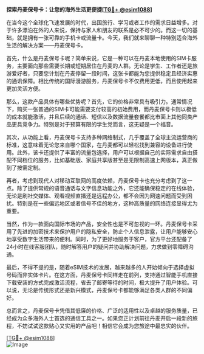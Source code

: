 **探索丹麦保号卡：让您的海外生活更便捷[[TG💪+ @esim1088](https://t.me/s/esim1088)]**

在当今这个全球化飞速发展的时代，出国旅行、学习或者工作的需求日益增多。对于许多漂泊在外的人来说，保持与家人和朋友的联系是必不可少的。而这一切的基础，就是拥有一张可靠的手机卡或流量卡。今天，我们就来聊聊一种特别适合海外生活的解决方案——丹麦保号卡。

首先，什么是丹麦保号卡呢？简单来说，它是一种可以在丹麦本地使用的SIM卡服务，主要面向那些需要长期或短期居住在丹麦的人群。无论是学生、工作者还是旅游爱好者，只要您计划在丹麦停留一段时间，这张卡都能为您提供稳定且经济实惠的通讯保障。相比传统的国际漫游服务，丹麦保号卡不仅费用更低，而且使用起来更加灵活方便。

那么，这款产品具体有哪些优势呢？首先，它的价格非常具有吸引力。通常情况下，购买一张普通的SIM卡可能需要支付较高的初始费用，而丹麦保号卡则以极低的成本就能激活，并且后续的通话、短信以及数据流量套餐都比市面上其他同类产品更具竞争力。特别是对于预算有限的学生党而言，这无疑是一个福音。

其次，从功能上看，丹麦保号卡支持多种网络制式，几乎覆盖了全球主流运营商的标准，这意味着无论您来自哪个国家，在丹麦都可以轻松找到兼容的设备进行使用。此外，该卡还提供了丰富的流量包选择，用户可以根据自己的实际需求自由搭配不同档位的服务，比如基础版、家庭共享版甚至是无限制高速上网版本，真正做到了按需定制。

再者，考虑到现代人对移动互联网的高度依赖，丹麦保号卡也充分考虑到了这一点。除了提供常规的语音通话与文字信息功能之外，它还能确保稳定的在线体验，无论是刷社交媒体、观看视频直播还是远程办公，都不会因为网速问题而受到困扰。特别是在一些偏远地区或者信号不佳的地方，这种高质量的网络连接显得尤为重要。

当然，作为一款面向国际市场的产品，安全性也是不可忽视的一环。丹麦保号卡采用了先进的加密技术来保护用户的隐私安全，防止个人信息泄露，让用户能够安心地享受数字生活带来的便利。同时，为了更好地服务于客户，官方平台还配备了24小时在线客服团队，随时解答用户的疑问并协助解决问题，力求做到零障碍沟通。

最后，不得不提的是，随着eSIM技术的发展，越来越多的人开始倾向于选择虚拟号码而非实体卡片。在这方面，丹麦保号卡同样走在前列，支持通过智能手机直接下载安装的方式完成激活流程，省去了邮寄等待的时间，极大提升了用户体验。可以说，无论是传统形式还是新兴模式，丹麦保号卡都能够满足各类人群的不同偏好。

总而言之，丹麦保号卡凭借其低廉的价格、广泛的适用性以及卓越的服务质量，已经成为众多海外人士首选的通信工具之一。如果您正计划前往丹麦开启一段新的旅程，不妨试试这款贴心又实用的产品吧！相信它会成为您旅途中最忠实的伙伴。

[[TG💪+ @esim1088](https://t.me/s/esim1088)]  
![Image](https://i.postimg.cc/4NQfJmqS/Snipaste-2025-05-13-00-14-12.png)